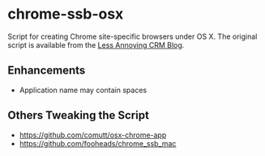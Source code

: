 chrome-ssb-osx
==============

Script for creating Chrome site-specific browsers under OS X. The original
script is available from the [Less Annoying CRM Blog][origin].

## Enhancements

* Application name may contain spaces

## Others Tweaking the Script

* https://github.com/comutt/osx-chrome-app
* https://github.com/fooheads/chrome_ssb_mac

[origin]: https://www.lessannoyingcrm.com/blog/2010/08/149/Create+application+shortcuts+in+Google+Chrome+on+a+Mac

